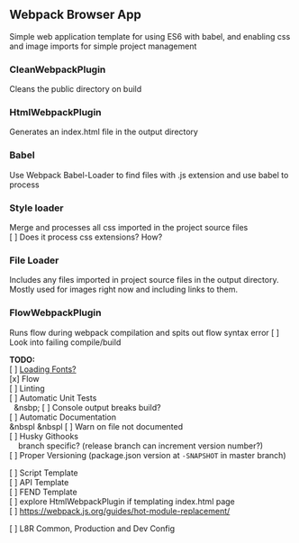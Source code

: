 ## Webpack Browser App

Simple web application template for using ES6 with babel, and enabling css and image imports for simple project management

### CleanWebpackPlugin
Cleans the public directory on build

### HtmlWebpackPlugin
Generates an index.html file in the output directory

### Babel
Use Webpack Babel-Loader to find files with .js extension and use babel to process

### Style loader
Merge and processes all css imported in the project source files  
  [ ] Does it process css extensions? How?

### File Loader
Includes any files imported in project source files in the output directory. Mostly used for images right now and including links to them.


### FlowWebpackPlugin
Runs flow during webpack compilation and spits out flow syntax error
  [ ] Look into failing compile/build

**TODO:**  
[ ] [Loading Fonts?](https://webpack.js.org/guides/asset-management/#loading-fonts)  
[x] Flow  
[ ] Linting  
[ ] Automatic Unit Tests  
 &nbsp; &nsbp; [ ] Console output breaks build?  
[ ] Automatic Documentation  
 &nbspl &nbspl [ ] Warn on file not documented  
[ ] Husky Githooks  
 &nbsp; &nbsp; branch specific? (release branch can increment version number?)  
[ ] Proper Versioning (package.json version at `-SNAPSHOT` in master branch)   

[ ] Script Template  
[ ] API Template  
[ ] FEND Template  
[ ] explore HtmlWebpackPlugin if templating index.html page  
[ ] https://webpack.js.org/guides/hot-module-replacement/  

[ ] L8R Common, Production and Dev Config  

